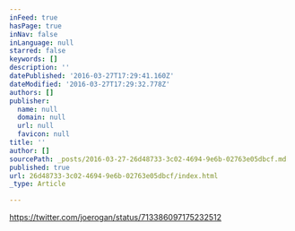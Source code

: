 ```yaml
---
inFeed: true
hasPage: true
inNav: false
inLanguage: null
starred: false
keywords: []
description: ''
datePublished: '2016-03-27T17:29:41.160Z'
dateModified: '2016-03-27T17:29:32.778Z'
authors: []
publisher:
  name: null
  domain: null
  url: null
  favicon: null
title: ''
author: []
sourcePath: _posts/2016-03-27-26d48733-3c02-4694-9e6b-02763e05dbcf.md
published: true
url: 26d48733-3c02-4694-9e6b-02763e05dbcf/index.html
_type: Article

---
```

https://twitter.com/joerogan/status/713386097175232512